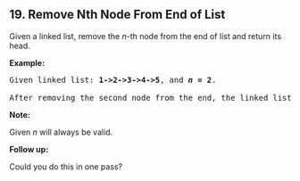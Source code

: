 ## 19. Remove Nth Node From End of List

<p>Given a linked list, remove the <em>n</em>-th node from the end of list and return its head.</p>

<p><strong>Example:</strong></p>

<pre>
Given linked list: <strong>1-&gt;2-&gt;3-&gt;4-&gt;5</strong>, and <strong><em>n</em> = 2</strong>.

After removing the second node from the end, the linked list becomes <strong>1-&gt;2-&gt;3-&gt;5</strong>.
</pre>

<p><strong>Note:</strong></p>

<p>Given <em>n</em> will always be valid.</p>

<p><strong>Follow up:</strong></p>

<p>Could you do this in one pass?</p>
